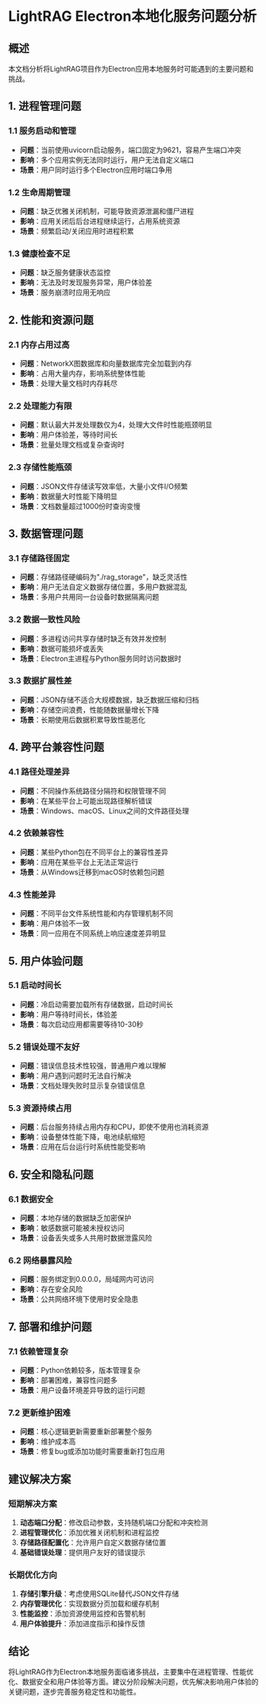 # LightRAG Electron本地化服务问题分析

## 概述
本文档分析将LightRAG项目作为Electron应用本地服务时可能遇到的主要问题和挑战。

## 1. 进程管理问题

### 1.1 服务启动和管理
- **问题**：当前使用uvicorn启动服务，端口固定为9621，容易产生端口冲突
- **影响**：多个应用实例无法同时运行，用户无法自定义端口
- **场景**：用户同时运行多个Electron应用时端口争用

### 1.2 生命周期管理
- **问题**：缺乏优雅关闭机制，可能导致资源泄漏和僵尸进程
- **影响**：应用关闭后后台进程继续运行，占用系统资源
- **场景**：频繁启动/关闭应用时进程积累

### 1.3 健康检查不足
- **问题**：缺乏服务健康状态监控
- **影响**：无法及时发现服务异常，用户体验差
- **场景**：服务崩溃时应用无响应

## 2. 性能和资源问题

### 2.1 内存占用过高
- **问题**：NetworkX图数据库和向量数据库完全加载到内存
- **影响**：占用大量内存，影响系统整体性能
- **场景**：处理大量文档时内存耗尽

### 2.2 处理能力有限
- **问题**：默认最大并发处理数仅为4，处理大文件时性能瓶颈明显
- **影响**：用户体验差，等待时间长
- **场景**：批量处理文档或复杂查询时

### 2.3 存储性能瓶颈
- **问题**：JSON文件存储读写效率低，大量小文件I/O频繁
- **影响**：数据量大时性能下降明显
- **场景**：文档数量超过1000份时查询变慢

## 3. 数据管理问题

### 3.1 存储路径固定
- **问题**：存储路径硬编码为"./rag_storage"，缺乏灵活性
- **影响**：用户无法自定义数据存储位置，多用户数据混乱
- **场景**：多用户共用同一台设备时数据隔离问题

### 3.2 数据一致性风险
- **问题**：多进程访问共享存储时缺乏有效并发控制
- **影响**：数据可能损坏或丢失
- **场景**：Electron主进程与Python服务同时访问数据时

### 3.3 数据扩展性差
- **问题**：JSON存储不适合大规模数据，缺乏数据压缩和归档
- **影响**：存储空间浪费，性能随数据量增长下降
- **场景**：长期使用后数据积累导致性能恶化

## 4. 跨平台兼容性问题

### 4.1 路径处理差异
- **问题**：不同操作系统路径分隔符和权限管理不同
- **影响**：在某些平台上可能出现路径解析错误
- **场景**：Windows、macOS、Linux之间的文件路径处理

### 4.2 依赖兼容性
- **问题**：某些Python包在不同平台上的兼容性差异
- **影响**：应用在某些平台上无法正常运行
- **场景**：从Windows迁移到macOS时依赖包问题

### 4.3 性能差异
- **问题**：不同平台文件系统性能和内存管理机制不同
- **影响**：用户体验不一致
- **场景**：同一应用在不同系统上响应速度差异明显

## 5. 用户体验问题

### 5.1 启动时间长
- **问题**：冷启动需要加载所有存储数据，启动时间长
- **影响**：用户等待时间长，体验差
- **场景**：每次启动应用都需要等待10-30秒

### 5.2 错误处理不友好
- **问题**：错误信息技术性较强，普通用户难以理解
- **影响**：用户遇到问题时无法自行解决
- **场景**：文档处理失败时显示复杂错误信息

### 5.3 资源持续占用
- **问题**：后台服务持续占用内存和CPU，即使不使用也消耗资源
- **影响**：设备整体性能下降，电池续航缩短
- **场景**：应用在后台运行时系统性能受影响

## 6. 安全和隐私问题

### 6.1 数据安全
- **问题**：本地存储的数据缺乏加密保护
- **影响**：敏感数据可能被未授权访问
- **场景**：设备丢失或多人共用时数据泄露风险

### 6.2 网络暴露风险
- **问题**：服务绑定到0.0.0.0，局域网内可访问
- **影响**：存在安全风险
- **场景**：公共网络环境下使用时安全隐患

## 7. 部署和维护问题

### 7.1 依赖管理复杂
- **问题**：Python依赖较多，版本管理复杂
- **影响**：部署困难，兼容性问题多
- **场景**：用户设备环境差异导致的运行问题

### 7.2 更新维护困难
- **问题**：核心逻辑更新需要重新部署整个服务
- **影响**：维护成本高
- **场景**：修复bug或添加功能时需要重新打包应用

## 建议解决方案

### 短期解决方案
1. **动态端口分配**：修改启动参数，支持随机端口分配和冲突检测
2. **进程管理优化**：添加优雅关闭机制和进程监控
3. **存储路径配置化**：允许用户自定义数据存储位置
4. **基础错误处理**：提供用户友好的错误提示

### 长期优化方向
1. **存储引擎升级**：考虑使用SQLite替代JSON文件存储
2. **内存管理优化**：实现数据分页加载和缓存机制
3. **性能监控**：添加资源使用监控和告警机制
4. **用户体验提升**：添加进度指示和操作反馈

## 结论

将LightRAG作为Electron本地服务面临诸多挑战，主要集中在进程管理、性能优化、数据安全和用户体验等方面。建议分阶段解决问题，优先解决影响用户体验的关键问题，逐步完善服务稳定性和功能性。